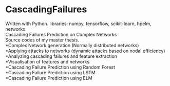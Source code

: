 # CascadingFailures
Written with Python. libraries: numpy, tensorflow, scikit-learn, hpelm, networkx <br>
Cascading Failures Prediction on Complex Networks <br>
Source codes of my master thesis. <br> *Complex Network generation (Normally distributed networks) <br> *Applying attacks to networks (dynamic attacks based on nodal efficiency) <br> *Analyzing cascading failures and feature extraction <br> *Visualisation of features and networks <br> *Cascading Failure Prediction using Random Forest <br> *Cascading Failure Prediction using LSTM <br> *Cascading Failure Prediction using ELM

